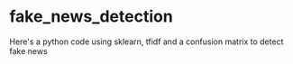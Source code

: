 # fake_news_detection
Here's a python code using sklearn, tfidf and a confusion matrix to detect fake news
